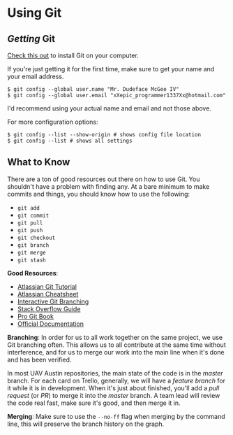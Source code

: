 # Using Git

## *Getting* Git

[Check this out](https://git-scm.com/book/en/v2/Getting-Started-Installing-Git)
to install Git on your computer.

If you're just getting it for the first time, make sure to get your name and
your email address.

```
$ git config --global user.name "Mr. Dudeface McGee IV"
$ git config --global user.email "xXepic_programmer1337Xx@hotmail.com"
```
I'd recommend using your actual name and email and not those above.

For more configuration options:
```
$ git config --list --show-origin # shows config file location 
$ git config --list # shows all settings
```

## What to Know

There are a ton of good resources out there on how to use Git. You shouldn't
have a problem with finding any. At a bare minimum to make commits and things,
you should know how to use the following:

- `git add`
- `git commit`
- `git pull`
- `git push`
- `git checkout`
- `git branch`
- `git merge`
- `git stash`
 
**Good Resources**:
- [Atlassian Git Tutorial](https://www.atlassian.com/git/tutorials)
- [Atlassian Cheatsheet](https://www.atlassian.com/git/tutorials/atlassian-git-cheatsheet)
- [Interactive Git Branching](https://learngitbranching.js.org/)
- [Stack Overflow Guide](https://stackoverflow.com/questions/315911/git-for-beginners-the-definitive-practical-guide)
- [Pro Git Book](https://git-scm.com/book/en/v2)
- [Official Documentation](https://git-scm.com/docs)

**Branching**:
In order for us to all work together on the same project, we use Git branching
often. This allows us to all contribute at the same time without interference,
and for us to merge our work into the main line when it's done and has been
verified.

In most UAV Austin repositories, the main state of the code is in the *master*
branch. For each card on Trello, generally, we will have a *feature branch* for
it while it is in development. When it's just about finished, you'll add a
*pull request* (or *PR*) to merge it into the *master* branch. A team lead will
review the code real fast, make sure it's good, and then merge it in.

**Merging**:
Make sure to use the `--no-ff` flag when merging by the command line, this will
preserve the branch history on the graph.